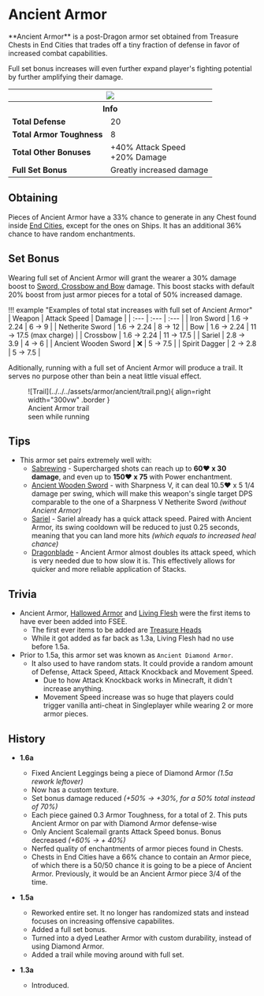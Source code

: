# Ancient Armor
<div class="result foka-infobox-grid" markdown>
<div markdown class="foka-infobox-text">
**Ancient Armor** is a post-Dragon armor set obtained from Treasure Chests in End Cities that trades off a tiny fraction of defense in favor of increased combat capabilities.

Full set bonus increases will even further expand player's fighting potential by further amplifying their damage.
</div>
<div class="foka-infobox-table">
	<table id="foka-infobox--item">
		<tr>
			<th colspan="2" class="foka-infobox--top-image"><img src="../../../assets/armor/ancient/full.png" style="height: auto; image-rendering: auto;"></th>
		</tr>
		<tr>
			<th colspan="2">Info</th>
		</tr>
		<tr>
			<td><b>Total Defense</b></td>
			<td>20</td>
		</tr>
		<tr>
			<td><b>Total Armor Toughness</b></td>
			<td>8</td>
		</tr>
		<tr>
			<td><b>Total Other Bonuses</b></td>
			<td>
				+40% Attack Speed
				<br>
				+20% Damage
			</td>
		</tr>
		<tr>
			<td><b>Full Set Bonus</b></td>
			<td>Greatly increased damage</td>
		</tr>
	</table>
</div>
</div>

## Obtaining
Pieces of Ancient Armor have a 33% chance to generate in any Chest found inside [End Cities](../../structures/end_city.md), except for the ones on Ships. It has an additional 36% chance to have random enchantments.

## Set Bonus

Wearing full set of Ancient Armor will grant the wearer a 30% damage boost to <u>Sword, Crossbow and Bow</u> damage. This boost stacks with default 20% boost from just armor pieces for a total of 50% increased damage.

!!! example "Examples of total stat increases with full set of Ancient Armor"
	| Weapon | Attack Speed | Damage |
	| :--- | :--- | :--- |
	| <i class="icon-minecraft icon-minecraft-iron-sword"></i>Iron Sword | 1.6 -> 2.24 | 6 -> 9 |
	| <i class="icon-minecraft icon-minecraft-netherite-sword"></i>Netherite Sword | 1.6 -> 2.24 | 8 -> 12 |
	| <i class="icon-minecraft icon-minecraft-bow"></i>Bow | 1.6 -> 2.24 | 11 -> 17.5 (max charge) |
	| <i class="icon-minecraft icon-minecraft-crossbow"></i>Crossbow | 1.6 -> 2.24 | 11 -> 17.5 |
	| <i class="icon-fsee icon-fsee-sariel"></i>Sariel | 2.8 -> 3.9 | 4 -> 6 |
	| <i class="icon-fsee icon-fsee-ancient-wooden-sword"></i>Ancient Wooden Sword | :x: | 5 -> 7.5 |
	| <i class="icon-fsee icon-fsee-spirit-dagger"></i>Spirit Dagger | 2 -> 2.8 | 5 -> 7.5 |


Aditionally, running with a full set of Ancient Armor will produce a trail. It serves no purpose other than bein a neat little visual effect.
<figure markdown>
  ![Trail](../../../assets/armor/ancient/trail.png){ align=right width="300vw" .border }
  <figcaption>Ancient Armor trail<br>seen while running</figcaption>
</figure>

## Tips

- This armor set pairs extremely well with:
    - <i class="icon-fsee icon-fsee-sabrewing"></i>[Sabrewing](../sabrewing.md) - Supercharged shots can reach up to **60:heart: x 30 damage**, and even up to **150:heart: x 75** with Power enchantment.
    - <i class="icon-fsee icon-fsee-ancient-wooden-sword"></i>[Ancient Wooden Sword](../ancient_wooden_sword.md) - with Sharpness V, it can deal 10.5:heart: x 5 1/4 damage per swing, which will make this weapon's single target DPS comparable to the one of a Sharpness V Netherite Sword *(without Ancient Armor)* 
    - <i class="icon-fsee icon-fsee-sariel"></i>[Sariel](../sariel.md) - Sariel already has a quick attack speed. Paired with Ancient Armor, its swing cooldown will be reduced to just 0.25 seconds, meaning that you can land more hits *(which equals to increased heal chance)*
    - <i class="icon-fsee icon-fsee-dragonblade"></i>[Dragonblade](../dragonblade.md) - Ancient Armor almost doubles its attack speed, which is very needed due to how slow it is. This effectively allows for quicker and more reliable application of Stacks.

## Trivia

- <i class="icon-fsee icon-fsee-ancient-armor"></i>Ancient Armor, <i class="icon-fsee icon-fsee-hallowed-armor"></i>[Hallowed Armor](hallowed_armor.md) and <i class="icon-fsee icon-fsee-living-flesh"></i>[Living Flesh](../living_flesh.md) were the first items to have ever been added into FSEE.
    - The first ever items to be added are [Treasure Heads](../../mechanics/treasure_heads.md)
    - While it got added as far back as 1.3a, <i class="icon-fsee icon-fsee-living-flesh"></i>Living Flesh had no use before 1.5a.
- Prior to 1.5a, this armor set was known as <i class="icon-minecraft icon-minecraft-diamond-chestplate"></i>`Ancient Diamond Armor`.
    - It also used to have random stats. It could provide a random amount of Defense, Attack Speed, Attack Knockback and Movement Speed.
        - Due to how Attack Knockback works in Minecraft, it didn't increase anything.
        - Movement Speed increase was so huge that players could trigger vanilla anti-cheat in Singleplayer while wearing 2 or more armor pieces.

## History
- **1.6a**
	- Fixed Ancient Leggings being a piece of Diamond Armor *(1.5a rework leftover)*
	- Now has a custom texture.
	- Set bonus damage reduced *(+50% -> +30%, for a 50% total instead of 70%)*
	- Each piece gained 0.3 Armor Toughness, for a total of 2. This puts Ancient Armor on par with Diamond Armor defense-wise
	- Only Ancient Scalemail grants Attack Speed bonus. Bonus decreased *(+60% -> + 40%)*
	- Nerfed quality of enchantments of armor pieces found in Chests.
	- Chests in End Cities have a 66% chance to contain an Armor piece, of which there is a 50/50 chance it is going to be a piece of Ancient Armor. Previously, it would be an Ancient Armor piece 3/4 of the time.

- **1.5a**
	- Reworked entire set. It no longer has randomized stats and instead focuses on increasing offensive capabilites.
	- Added a full set bonus.
	- Turned into a dyed Leather Armor with custom durability, instead of using Diamond Armor.
	- Added a trail while moving around with full set.

- **1.3a**
	- Introduced.
  